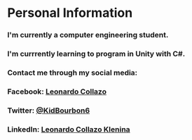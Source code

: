 # **Personal Information**
### I'm currently a computer engineering student.
### I'm currrently learning to program in Unity with C#.

### Contact me through my social media:
### **Facebook**: [Leonardo Collazo](https://www.facebook.com/leonardo.collazo.71)
### **Twitter**: [@KidBourbon6](https://twitter.com/KidBourbon6)
### **LinkedIn**: [Leonardo Collazo Klenina](https://www.linkedin.com/in/leonardo-collazo-klenina-aa0270201)
